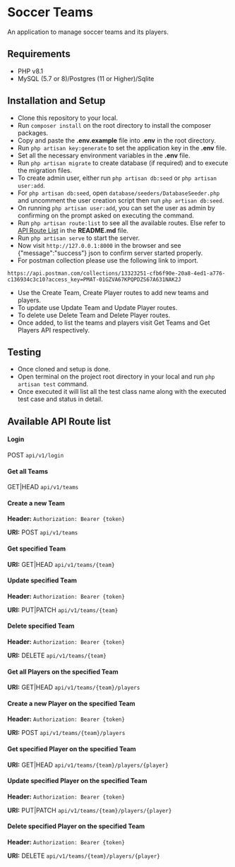 # Soccer Teams

An application to manage soccer teams and its players.

## Requirements
- PHP v8.1
- MySQL (5.7 or 8)/Postgres (11 or Higher)/Sqlite

## Installation and Setup

- Clone this repository to your local.
- Run `composer install` on the root directory to install the composer packages.
- Copy and paste the **.env.example** file into **.env** in the root directory.
- Run `php artisan key:generate` to set the application key in the **.env** file.
- Set all the necessary environment variables in the **.env** file.
- Run `php artisan migrate` to create database (if required) and to execute the migration files.
- To create admin user, either run `php artisan db:seed` or `php artisan user:add`.
- For `php artisan db:seed`, open `database/seeders/DatabaseSeeder.php` and uncomment the user creation script then run `php artisan db:seed`.
- On running `php artisan user:add`, you can set the user as admin by confirming on the prompt asked on executing the command.
- Run `php artisan route:list` to see all the available routes. Else refer to [API Route List](#available-route-list) in the **README.md** file.
- Run `php artisan serve` to start the server.
- Now visit `http://127.0.0.1:8000` in the browser and see {"message":"success"} json to confirm server started properly.
- For postman collection please use the following link to import. 
```
https://api.postman.com/collections/13323251-cfb6f90e-20a8-4ed1-a776-c136934c3c10?access_key=PMAT-01GZVA67KPQPDZS67A631NAK2J
```
- Use the Create Team, Create Player routes to add new teams and players.
- To update use Update Team and Update Player routes.
- To delete use Delete Team and Delete Player routes.
- Once added, to list the teams and players visit Get Teams and Get Players API respectively.

## Testing

- Once cloned and setup is done.
- Open terminal on the project root directory in your local and run `php artisan test` command.
- Once executed it will list all the test class name along with the executed test case and status in detail.

## Available API Route list

#### Login

POST `api/v1/login`

#### Get all Teams

GET|HEAD `api/v1/teams`

#### Create a new Team

**Header:** `Authorization: Bearer {token}`

**URI:** POST `api/v1/teams`

#### Get specified Team

**URI:** GET|HEAD `api/v1/teams/{team}`

#### Update specified Team

**Header:** `Authorization: Bearer {token}`

**URI:** PUT|PATCH `api/v1/teams/{team}`

#### Delete specified Team

**Header:** `Authorization: Bearer {token}`

**URI:** DELETE `api/v1/teams/{team}`

#### Get all Players on the specified Team

**URI:** GET|HEAD `api/v1/teams/{team}/players`

#### Create a new Player on the specified Team

**Header:** `Authorization: Bearer {token}`

**URI:** POST `api/v1/teams/{team}/players`

#### Get specified Player on the specified Team

**URI:** GET|HEAD `api/v1/teams/{team}/players/{player}`

#### Update specified Player on the specified Team

**Header:** `Authorization: Bearer {token}`

**URI:** PUT|PATCH `api/v1/teams/{team}/players/{player}`

#### Delete specified Player on the specified Team

**Header:** `Authorization: Bearer {token}`

**URI:** DELETE `api/v1/teams/{team}/players/{player}`

